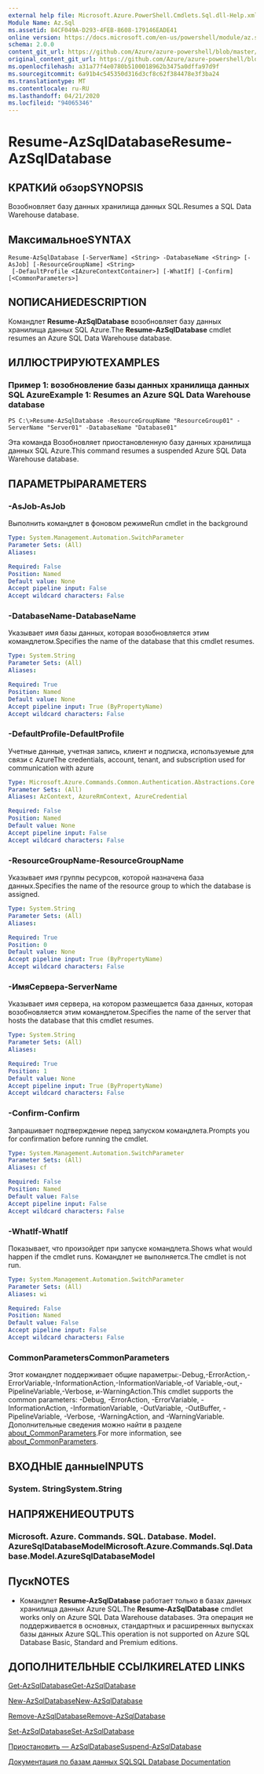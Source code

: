 ```yaml
---
external help file: Microsoft.Azure.PowerShell.Cmdlets.Sql.dll-Help.xml
Module Name: Az.Sql
ms.assetid: 84CF049A-D293-4FEB-8608-179146EADE41
online version: https://docs.microsoft.com/en-us/powershell/module/az.sql/resume-azsqldatabase
schema: 2.0.0
content_git_url: https://github.com/Azure/azure-powershell/blob/master/src/Sql/Sql/help/Resume-AzSqlDatabase.md
original_content_git_url: https://github.com/Azure/azure-powershell/blob/master/src/Sql/Sql/help/Resume-AzSqlDatabase.md
ms.openlocfilehash: a31a77f4e0780b5100018962b3475a0dffa97d9f
ms.sourcegitcommit: 6a91b4c545350d316d3cf8c62f384478e3f3ba24
ms.translationtype: MT
ms.contentlocale: ru-RU
ms.lasthandoff: 04/21/2020
ms.locfileid: "94065346"
---
```

# <span data-ttu-id="94525-101">Resume-AzSqlDatabase</span><span class="sxs-lookup"><span data-stu-id="94525-101">Resume-AzSqlDatabase</span></span>

## <span data-ttu-id="94525-102">КРАТКИй обзор</span><span class="sxs-lookup"><span data-stu-id="94525-102">SYNOPSIS</span></span>
<span data-ttu-id="94525-103">Возобновляет базу данных хранилища данных SQL.</span><span class="sxs-lookup"><span data-stu-id="94525-103">Resumes a SQL Data Warehouse database.</span></span>

## <span data-ttu-id="94525-104">Максимальное</span><span class="sxs-lookup"><span data-stu-id="94525-104">SYNTAX</span></span>

```
Resume-AzSqlDatabase [-ServerName] <String> -DatabaseName <String> [-AsJob] [-ResourceGroupName] <String>
 [-DefaultProfile <IAzureContextContainer>] [-WhatIf] [-Confirm] [<CommonParameters>]
```

## <span data-ttu-id="94525-105">NОПИСАНИЕ</span><span class="sxs-lookup"><span data-stu-id="94525-105">DESCRIPTION</span></span>
<span data-ttu-id="94525-106">Командлет **Resume-AzSqlDatabase** возобновляет базу данных хранилища данных SQL Azure.</span><span class="sxs-lookup"><span data-stu-id="94525-106">The **Resume-AzSqlDatabase** cmdlet resumes an Azure SQL Data Warehouse database.</span></span>

## <span data-ttu-id="94525-107">ИЛЛЮСТРИРУЮТ</span><span class="sxs-lookup"><span data-stu-id="94525-107">EXAMPLES</span></span>

### <span data-ttu-id="94525-108">Пример 1: возобновление базы данных хранилища данных SQL Azure</span><span class="sxs-lookup"><span data-stu-id="94525-108">Example 1: Resumes an Azure SQL Data Warehouse database</span></span>
```
PS C:\>Resume-AzSqlDatabase -ResourceGroupName "ResourceGroup01" -ServerName "Server01" -DatabaseName "Database01"
```

<span data-ttu-id="94525-109">Эта команда Возобновляет приостановленную базу данных хранилища данных SQL Azure.</span><span class="sxs-lookup"><span data-stu-id="94525-109">This command resumes a suspended Azure SQL Data Warehouse database.</span></span>

## <span data-ttu-id="94525-110">ПАРАМЕТРЫ</span><span class="sxs-lookup"><span data-stu-id="94525-110">PARAMETERS</span></span>

### <span data-ttu-id="94525-111">-AsJob</span><span class="sxs-lookup"><span data-stu-id="94525-111">-AsJob</span></span>
<span data-ttu-id="94525-112">Выполнить командлет в фоновом режиме</span><span class="sxs-lookup"><span data-stu-id="94525-112">Run cmdlet in the background</span></span>

```yaml
Type: System.Management.Automation.SwitchParameter
Parameter Sets: (All)
Aliases:

Required: False
Position: Named
Default value: None
Accept pipeline input: False
Accept wildcard characters: False
```

### <span data-ttu-id="94525-113">-DatabaseName</span><span class="sxs-lookup"><span data-stu-id="94525-113">-DatabaseName</span></span>
<span data-ttu-id="94525-114">Указывает имя базы данных, которая возобновляется этим командлетом.</span><span class="sxs-lookup"><span data-stu-id="94525-114">Specifies the name of the database that this cmdlet resumes.</span></span>

```yaml
Type: System.String
Parameter Sets: (All)
Aliases:

Required: True
Position: Named
Default value: None
Accept pipeline input: True (ByPropertyName)
Accept wildcard characters: False
```

### <span data-ttu-id="94525-115">-DefaultProfile</span><span class="sxs-lookup"><span data-stu-id="94525-115">-DefaultProfile</span></span>
<span data-ttu-id="94525-116">Учетные данные, учетная запись, клиент и подписка, используемые для связи с Azure</span><span class="sxs-lookup"><span data-stu-id="94525-116">The credentials, account, tenant, and subscription used for communication with azure</span></span>

```yaml
Type: Microsoft.Azure.Commands.Common.Authentication.Abstractions.Core.IAzureContextContainer
Parameter Sets: (All)
Aliases: AzContext, AzureRmContext, AzureCredential

Required: False
Position: Named
Default value: None
Accept pipeline input: False
Accept wildcard characters: False
```

### <span data-ttu-id="94525-117">-ResourceGroupName</span><span class="sxs-lookup"><span data-stu-id="94525-117">-ResourceGroupName</span></span>
<span data-ttu-id="94525-118">Указывает имя группы ресурсов, которой назначена база данных.</span><span class="sxs-lookup"><span data-stu-id="94525-118">Specifies the name of the resource group to which the database is assigned.</span></span>

```yaml
Type: System.String
Parameter Sets: (All)
Aliases:

Required: True
Position: 0
Default value: None
Accept pipeline input: True (ByPropertyName)
Accept wildcard characters: False
```

### <span data-ttu-id="94525-119">-ИмяСервера</span><span class="sxs-lookup"><span data-stu-id="94525-119">-ServerName</span></span>
<span data-ttu-id="94525-120">Указывает имя сервера, на котором размещается база данных, которая возобновляется этим командлетом.</span><span class="sxs-lookup"><span data-stu-id="94525-120">Specifies the name of the server that hosts the database that this cmdlet resumes.</span></span>

```yaml
Type: System.String
Parameter Sets: (All)
Aliases:

Required: True
Position: 1
Default value: None
Accept pipeline input: True (ByPropertyName)
Accept wildcard characters: False
```

### <span data-ttu-id="94525-121">-Confirm</span><span class="sxs-lookup"><span data-stu-id="94525-121">-Confirm</span></span>
<span data-ttu-id="94525-122">Запрашивает подтверждение перед запуском командлета.</span><span class="sxs-lookup"><span data-stu-id="94525-122">Prompts you for confirmation before running the cmdlet.</span></span>

```yaml
Type: System.Management.Automation.SwitchParameter
Parameter Sets: (All)
Aliases: cf

Required: False
Position: Named
Default value: False
Accept pipeline input: False
Accept wildcard characters: False
```

### <span data-ttu-id="94525-123">-WhatIf</span><span class="sxs-lookup"><span data-stu-id="94525-123">-WhatIf</span></span>
<span data-ttu-id="94525-124">Показывает, что произойдет при запуске командлета.</span><span class="sxs-lookup"><span data-stu-id="94525-124">Shows what would happen if the cmdlet runs.</span></span>
<span data-ttu-id="94525-125">Командлет не выполняется.</span><span class="sxs-lookup"><span data-stu-id="94525-125">The cmdlet is not run.</span></span>

```yaml
Type: System.Management.Automation.SwitchParameter
Parameter Sets: (All)
Aliases: wi

Required: False
Position: Named
Default value: False
Accept pipeline input: False
Accept wildcard characters: False
```

### <span data-ttu-id="94525-126">CommonParameters</span><span class="sxs-lookup"><span data-stu-id="94525-126">CommonParameters</span></span>
<span data-ttu-id="94525-127">Этот командлет поддерживает общие параметры:-Debug,-ErrorAction,-ErrorVariable,-InformationAction,-InformationVariable,-of Variable,-out,-PipelineVariable,-Verbose, и-WarningAction.</span><span class="sxs-lookup"><span data-stu-id="94525-127">This cmdlet supports the common parameters: -Debug, -ErrorAction, -ErrorVariable, -InformationAction, -InformationVariable, -OutVariable, -OutBuffer, -PipelineVariable, -Verbose, -WarningAction, and -WarningVariable.</span></span> <span data-ttu-id="94525-128">Дополнительные сведения можно найти в разделе [about_CommonParameters](http://go.microsoft.com/fwlink/?LinkID=113216).</span><span class="sxs-lookup"><span data-stu-id="94525-128">For more information, see [about_CommonParameters](http://go.microsoft.com/fwlink/?LinkID=113216).</span></span>

## <span data-ttu-id="94525-129">ВХОДНЫЕ данные</span><span class="sxs-lookup"><span data-stu-id="94525-129">INPUTS</span></span>

### <span data-ttu-id="94525-130">System. String</span><span class="sxs-lookup"><span data-stu-id="94525-130">System.String</span></span>

## <span data-ttu-id="94525-131">НАПРЯЖЕНИЕ</span><span class="sxs-lookup"><span data-stu-id="94525-131">OUTPUTS</span></span>

### <span data-ttu-id="94525-132">Microsoft. Azure. Commands. SQL. Database. Model. AzureSqlDatabaseModel</span><span class="sxs-lookup"><span data-stu-id="94525-132">Microsoft.Azure.Commands.Sql.Database.Model.AzureSqlDatabaseModel</span></span>

## <span data-ttu-id="94525-133">Пуск</span><span class="sxs-lookup"><span data-stu-id="94525-133">NOTES</span></span>
* <span data-ttu-id="94525-134">Командлет **Resume-AzSqlDatabase** работает только в базах данных хранилища данных Azure SQL.</span><span class="sxs-lookup"><span data-stu-id="94525-134">The **Resume-AzSqlDatabase** cmdlet works only on Azure SQL Data Warehouse databases.</span></span> <span data-ttu-id="94525-135">Эта операция не поддерживается в основных, стандартных и расширенных выпусках базы данных Azure SQL.</span><span class="sxs-lookup"><span data-stu-id="94525-135">This operation is not supported on Azure SQL Database Basic, Standard and Premium editions.</span></span>

## <span data-ttu-id="94525-136">ДОПОЛНИТЕЛЬНЫЕ ССЫЛКИ</span><span class="sxs-lookup"><span data-stu-id="94525-136">RELATED LINKS</span></span>

[<span data-ttu-id="94525-137">Get-AzSqlDatabase</span><span class="sxs-lookup"><span data-stu-id="94525-137">Get-AzSqlDatabase</span></span>](./Get-AzSqlDatabase.md)

[<span data-ttu-id="94525-138">New-AzSqlDatabase</span><span class="sxs-lookup"><span data-stu-id="94525-138">New-AzSqlDatabase</span></span>](./New-AzSqlDatabase.md)

[<span data-ttu-id="94525-139">Remove-AzSqlDatabase</span><span class="sxs-lookup"><span data-stu-id="94525-139">Remove-AzSqlDatabase</span></span>](./Remove-AzSqlDatabase.md)

[<span data-ttu-id="94525-140">Set-AzSqlDatabase</span><span class="sxs-lookup"><span data-stu-id="94525-140">Set-AzSqlDatabase</span></span>](./Set-AzSqlDatabase.md)

[<span data-ttu-id="94525-141">Приостановить — AzSqlDatabase</span><span class="sxs-lookup"><span data-stu-id="94525-141">Suspend-AzSqlDatabase</span></span>](./Suspend-AzSqlDatabase.md)

[<span data-ttu-id="94525-142">Документация по базам данных SQL</span><span class="sxs-lookup"><span data-stu-id="94525-142">SQL Database Documentation</span></span>](https://docs.microsoft.com/azure/sql-database/)


